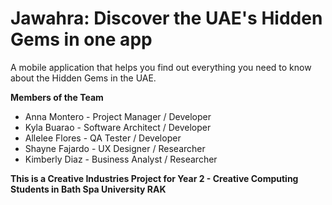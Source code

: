 # Jawahra: Discover the UAE's Hidden Gems in one app

A mobile application that helps you find out everything you need to know about the Hidden Gems in the UAE.


**Members of the Team**
- Anna Montero - Project Manager / Developer
- Kyla Buarao - Software Architect / Developer
- Allelee Flores - QA Tester / Developer
- Shayne Fajardo - UX Designer / Researcher
- Kimberly Diaz - Business Analyst / Researcher

**This is a Creative Industries Project for Year 2 - Creative Computing Students in Bath Spa University RAK**
